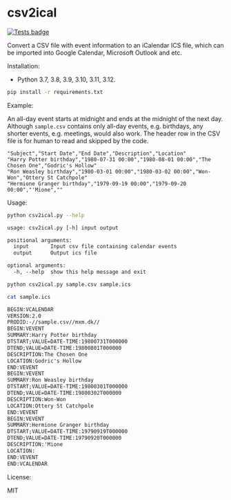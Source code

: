 # csv2ical

[![Tests badge](https://github.com/rlan/csv2ical/actions/workflows/tests.yml/badge.svg)](https://github.com/rlan/csv2ical/actions/workflows/tests.yml)

Convert a CSV file with event information to an iCalendar ICS file, which can be imported into Google Calendar, Microsoft Outlook and etc.

Installation:

* Python 3.7, 3.8, 3.9, 3.10, 3.11, 3.12.

```sh
pip install -r requirements.txt
```

Example:

An all-day event starts at midnight and ends at the midnight of the next day. Although `sample.csv` contains only all-day events, e.g. birthdays, any shorter events, e.g. meetings, would also work. The header row in the CSV file is for human to read and skipped by the code.

```csv
"Subject","Start Date","End Date","Description","Location"
"Harry Potter birthday","1980-07-31 00:00","1980-08-01 00:00","The Chosen One","Godric's Hollow"
"Ron Weasley birthday","1980-03-01 00:00","1980-03-02 00:00","Won-Won","Ottery St Catchpole"
"Hermione Granger birthday","1979-09-19 00:00","1979-09-20 00:00","'Mione",""
```

Usage:

```sh
python csv2ical.py --help
```

```txt
usage: csv2ical.py [-h] input output

positional arguments:
  input       Input csv file containing calendar events
  output      Output ics file

optional arguments:
  -h, --help  show this help message and exit
```

```sh
python csv2ical.py sample.csv sample.ics
```

```sh
cat sample.ics
```

```txt
BEGIN:VCALENDAR
VERSION:2.0
PRODID:-//sample.csv//mxm.dk//
BEGIN:VEVENT
SUMMARY:Harry Potter birthday
DTSTART;VALUE=DATE-TIME:19800731T000000
DTEND;VALUE=DATE-TIME:19800801T000000
DESCRIPTION:The Chosen One
LOCATION:Godric's Hollow
END:VEVENT
BEGIN:VEVENT
SUMMARY:Ron Weasley birthday
DTSTART;VALUE=DATE-TIME:19800301T000000
DTEND;VALUE=DATE-TIME:19800302T000000
DESCRIPTION:Won-Won
LOCATION:Ottery St Catchpole
END:VEVENT
BEGIN:VEVENT
SUMMARY:Hermione Granger birthday
DTSTART;VALUE=DATE-TIME:19790919T000000
DTEND;VALUE=DATE-TIME:19790920T000000
DESCRIPTION:'Mione
LOCATION:
END:VEVENT
END:VCALENDAR
```

License:

MIT
